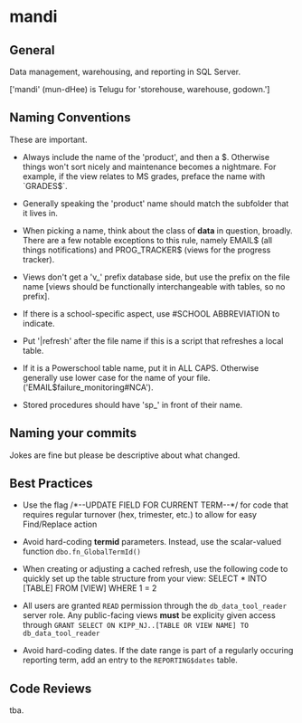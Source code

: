 mandi
=====

## General
Data management, warehousing, and reporting in SQL Server.

['mandi' (mun-dHee) is Telugu for 'storehouse, warehouse, godown.']

## Naming Conventions
These are important.
+ Always include the name of the 'product', and then a $. Otherwise things won't sort nicely and maintenance becomes a nightmare.  For example, if the view relates to MS grades, preface the name with `GRADES$`.

+ Generally speaking the 'product' name should match the subfolder that it lives in.

+ When picking a name, think about the class of __data__ in question, broadly.  There are a few notable exceptions to this rule, namely EMAIL$ (all things notifications) and PROG_TRACKER$ (views for the progress tracker).

+ Views don't get a 'v_' prefix database side, but use the prefix on the file name [views should be functionally interchangeable with tables, so no prefix].

+ If there is a school-specific aspect, use #SCHOOL ABBREVIATION to indicate.

+ Put '|refresh' after the file name if this is a script that refreshes a local table.

+ If it is a Powerschool table name, put it in ALL CAPS.  Otherwise generally use lower case for the name of your file. ('EMAIL$failure_monitoring#NCA').

+ Stored procedures should have 'sp_' in front of their name.

## Naming your commits
Jokes are fine but please be descriptive about what changed.

## Best Practices

+ Use the flag /\*--UPDATE FIELD FOR CURRENT TERM--\*/ for code that requires regular turnover (hex, trimester, etc.) to allow for easy Find/Replace action

+ Avoid hard-coding __termid__ parameters.  Instead, use the scalar-valued function `dbo.fn_GlobalTermId()`

+ When creating or adjusting a cached refresh, use the following code to quickly set up the table structure from your view:
	SELECT *
	INTO [TABLE]
	FROM [VIEW]
	WHERE 1 = 2

+ All users are granted `READ` permission through the `db_data_tool_reader` server role.  Any public-facing views __must__ be explicity given access through `GRANT SELECT ON KIPP_NJ..[TABLE OR VIEW NAME] TO db_data_tool_reader`

+ Avoid hard-coding dates.  If the date range is part of a regularly occuring reporting term, add an entry to the `REPORTING$dates` table.

## Code Reviews
tba.
